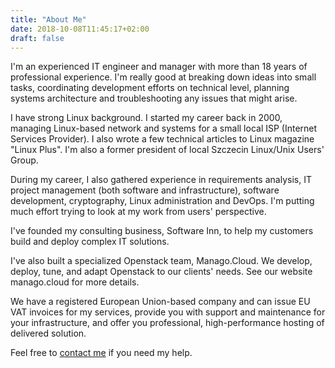 ```yaml
---
title: "About Me"
date: 2018-10-08T11:45:17+02:00
draft: false
---
```


I'm an experienced IT engineer and manager with more than 18 years of 
professional experience. I'm really good at breaking down ideas into 
small tasks, coordinating development efforts on technical level, 
planning systems architecture and troubleshooting any issues that might arise.


I have strong Linux background. 
I started my career back in 2000, managing Linux-based network and systems 
for a small local ISP (Internet Services Provider). I also wrote a few 
technical articles to Linux magazine "Linux Plus".
I'm also a former president of local Szczecin Linux/Unix Users' Group. 


During my career, I also gathered experience in requirements analysis, 
IT project management (both software and infrastructure), 
software development, cryptography, Linux administration and DevOps. 
I'm putting much effort trying to look at my work from users' perspective.

I've founded my consulting business, Software Inn, to help my customers 
build and deploy complex IT solutions.

I've also built a specialized Openstack team, Manago.Cloud. We develop, 
deploy, tune, and adapt Openstack to our clients' needs. 
See our website manago.cloud for more details.

We have a registered European Union-based company and can issue 
EU VAT invoices for my services, provide you with support and 
maintenance for your infrastructure, and offer you professional, 
high-performance hosting of delivered solution.

Feel free to [contact me](https://klimek.ws/#contact) if you need my help.

